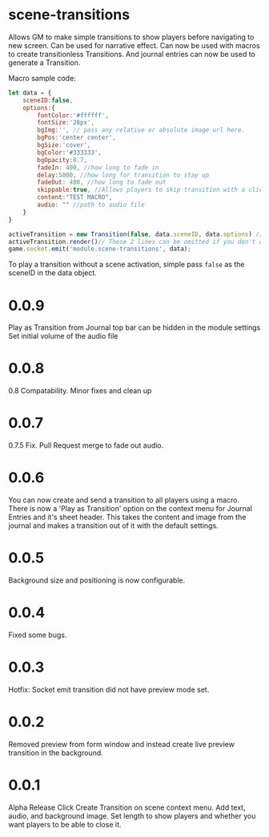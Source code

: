 # scene-transitions
Allows GM to make simple transitions to show players before navigating to new screen. Can be used for narrative effect. Can now be used with macros to create transitionless Transitions. And journal entries can now be used to generate a Transition.

Macro sample code:

```javascript
let data = {
	sceneID:false,
	options:{
		fontColor:'#ffffff',
		fontSize:'28px',
		bgImg:'', // pass any relative or absolute image url here.
		bgPos:'center center',
		bgSize:'cover',
		bgColor:'#333333',
		bgOpacity:0.7,
		fadeIn: 400, //how long to fade in
		delay:5000, //how long for transition to stay up
		fadeOut: 400, //how long to fade out
		skippable:true, //Allows players to skip transition with a click before delay runs out.
		content:"TEST MACRO",
		audio: "" //path to audio file
	}
}

activeTransition = new Transition(false, data.sceneID, data.options) //
activeTransition.render()// These 2 lines can be omitted if you don't want to personally see the transition.
game.socket.emit('module.scene-transitions', data);
```
To play a transition without a scene activation, simple pass `false` as the sceneID in the data object.

# 0.0.9
Play as Transition from Journal top bar can be hidden in the module settings  
Set initial volume of the audio file

# 0.0.8
0.8 Compatability. Minor fixes and clean up

# 0.0.7
0.7.5 Fix. Pull Request merge to fade out audio.

# 0.0.6
You can now create and send a transition to all players using a macro. There is now a 'Play as Transition' option on the context menu for Journal Entries and it's sheet header. This takes the content and image from the journal and makes a transition out of it with the default settings.

# 0.0.5
Background size and positioning is now configurable.

# 0.0.4
Fixed some bugs.

# 0.0.3
Hotfix: Socket emit transition did not have preview mode set.

# 0.0.2
Removed preview from form window and instead create live preview transition in the background.

# 0.0.1
Alpha Release
Click Create Transition on scene context menu. Add text, audio, and background image. Set length to show players and whether you want players to be able to close it.
